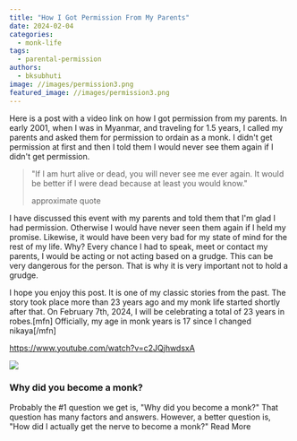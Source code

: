 ```yaml
---
title: "How I Got Permission From My Parents"
date: 2024-02-04
categories: 
  - monk-life
tags: 
  - parental-permission
authors: 
  - bksubhuti
image: //images/permission3.png
featured_image: //images/permission3.png
---
```


Here is a post with a video link on how I got permission from my parents. In early 2001, when I was in Myanmar, and traveling for 1.5 years, I called my parents and asked them for permission to ordain as a monk. I didn't get permission at first and then I told them I would never see them again if I didn't get permission.

> "If I am hurt alive or dead, you will never see me ever again. It would be better if I were dead because at least you would know."
> 
> approximate quote

I have discussed this event with my parents and told them that I'm glad I had permission. Otherwise I would have never seen them again if I held my promise. Likewise, it would have been very bad for my state of mind for the rest of my life. Why? Every chance I had to speak, meet or contact my parents, I would be acting or not acting based on a grudge. This can be very dangerous for the person. That is why it is very important not to hold a grudge.

I hope you enjoy this post. It is one of my classic stories from the past. The story took place more than 23 years ago and my monk life started shortly after that. On February 7th, 2024, I will be celebrating a total of 23 years in robes.\[mfn\] Officially, my age in monk years is 17 since I changed nikaya\[/mfn\]

https://www.youtube.com/watch?v=c2JQjhwdsxA

![](/images/GFBColorOrig-330x195.jpg)

### Why did you become a monk?

Probably the #1 question we get is, "Why did you become a monk?" That question has many factors and answers. However, a better question is, "How did I actually get the nerve to become a monk?" Read More